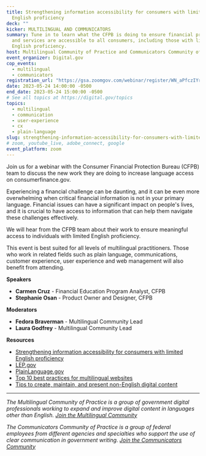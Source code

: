```yaml
---
title: Strengthening information accessibility for consumers with limited
  English proficiency
deck: ""
kicker: MULTILINGUAL AND COMMUNICATORS
summary: Tune in to learn what the CFPB is doing to ensure financial products
  and services are accessible to all consumers, including those with limited
  English proficiency.
host: Multilingual Community of Practice and Communicators Community of Practice
event_organizer: Digital.gov
cop_events:
  - multilingual
  - communicators
registration_url: "https://gsa.zoomgov.com/webinar/register/WN_aPfczIYrQ_KwmKQ4ZTYDoQ "
date: 2023-05-24 14:00:00 -0500
end_date: 2023-05-24 15:00:00 -0500
# See all topics at https://digital.gov/topics
topics:
  - multilingual
  - communication
  - user-experience
  - cx
  - plain-language
slug: strengthening-information-accessibility-for-consumers-with-limited-english-proficiency
# zoom, youtube_live, adobe_connect, google
event_platform: zoom
---
```

Join us for a webinar with the Consumer Financial Protection Bureau (CFPB) team to discuss the new work they are doing to increase language access on consumerfinance.gov.

Experiencing a financial challenge can be daunting, and it can be even more overwhelming when critical financial information is not in your primary language. Financial issues can have a significant impact on people's lives, and it is crucial to have access to information that can help them navigate these challenges effectively.

We will hear from the CFPB team about their work to ensure meaningful access to individuals with limited English proficiency.

This event is best suited for all levels of multilingual practitioners. Those who work in related fields such as plain language, communications, customer experience, user experience and web management will also benefit from attending.

**Speakers**

* **Carmen Cruz** - Financial Education Program Analyst, CFPB
* **Stephanie Osan** - Product Owner and Designer, CFPB

**Moderators**

* **Fedora Braverman** - Multilingual Community Lead
* **Laura Godfrey** - Multilingual Community Lead

**Resources**

* [Strengthening information accessibility for consumers with limited English proficiency](https://www.consumerfinance.gov/about-us/blog/strengthening-information-accessibility-for-consumers-limited-english-proficiency/)
* [LEP.gov](https://www.lep.gov/)
* [PlainLanguage.gov](https://www.plainlanguage.gov/)
* [Top 10 best practices for multilingual websites](https://digital.gov/resources/top-10-best-practices-for-multilingual-websites/)
* [Tips to create, maintain, and present non-English digital content](https://digital.gov/2022/05/23/10-tips-to-create-maintain-and-present-non-english-digital-content-a-qa-with-michael-mule/)

---

*The Multilingual Community of Practice is a group of government digital professionals working to expand and improve digital content in languages other than English. [Join the Multilingual Community](https://digital.gov/communities/multilingual/)* 

*The Communicators Community of Practice is a group of federal employees from different agencies and specialties who support the use of clear communication in government writing. [Join the Communicators Community](https://digital.gov/communities/communicators/)*
